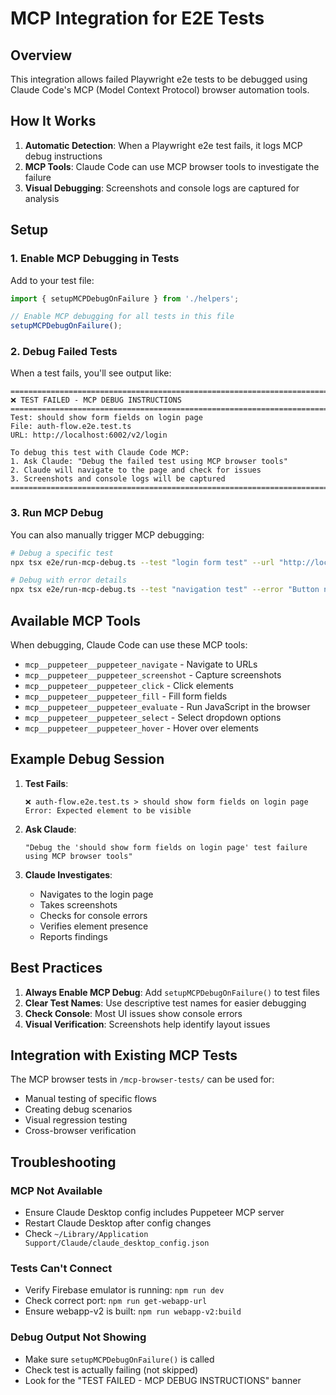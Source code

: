 # MCP Integration for E2E Tests

## Overview

This integration allows failed Playwright e2e tests to be debugged using Claude Code's MCP (Model Context Protocol) browser automation tools.

## How It Works

1. **Automatic Detection**: When a Playwright e2e test fails, it logs MCP debug instructions
2. **MCP Tools**: Claude Code can use MCP browser tools to investigate the failure
3. **Visual Debugging**: Screenshots and console logs are captured for analysis

## Setup

### 1. Enable MCP Debugging in Tests

Add to your test file:

```typescript
import { setupMCPDebugOnFailure } from './helpers';

// Enable MCP debugging for all tests in this file
setupMCPDebugOnFailure();
```

### 2. Debug Failed Tests

When a test fails, you'll see output like:

```
================================================================================
❌ TEST FAILED - MCP DEBUG INSTRUCTIONS
================================================================================
Test: should show form fields on login page
File: auth-flow.e2e.test.ts
URL: http://localhost:6002/v2/login

To debug this test with Claude Code MCP:
1. Ask Claude: "Debug the failed test using MCP browser tools"
2. Claude will navigate to the page and check for issues
3. Screenshots and console logs will be captured
================================================================================
```

### 3. Run MCP Debug

You can also manually trigger MCP debugging:

```bash
# Debug a specific test
npx tsx e2e/run-mcp-debug.ts --test "login form test" --url "http://localhost:6002/v2/login"

# Debug with error details
npx tsx e2e/run-mcp-debug.ts --test "navigation test" --error "Button not found" --file "nav.test.ts"
```

## Available MCP Tools

When debugging, Claude Code can use these MCP tools:

- `mcp__puppeteer__puppeteer_navigate` - Navigate to URLs
- `mcp__puppeteer__puppeteer_screenshot` - Capture screenshots
- `mcp__puppeteer__puppeteer_click` - Click elements
- `mcp__puppeteer__puppeteer_fill` - Fill form fields
- `mcp__puppeteer__puppeteer_evaluate` - Run JavaScript in the browser
- `mcp__puppeteer__puppeteer_select` - Select dropdown options
- `mcp__puppeteer__puppeteer_hover` - Hover over elements

## Example Debug Session

1. **Test Fails**:
   ```
   ❌ auth-flow.e2e.test.ts > should show form fields on login page
   Error: Expected element to be visible
   ```

2. **Ask Claude**:
   ```
   "Debug the 'should show form fields on login page' test failure using MCP browser tools"
   ```

3. **Claude Investigates**:
   - Navigates to the login page
   - Takes screenshots
   - Checks for console errors
   - Verifies element presence
   - Reports findings

## Best Practices

1. **Always Enable MCP Debug**: Add `setupMCPDebugOnFailure()` to test files
2. **Clear Test Names**: Use descriptive test names for easier debugging
3. **Check Console**: Most UI issues show console errors
4. **Visual Verification**: Screenshots help identify layout issues

## Integration with Existing MCP Tests

The MCP browser tests in `/mcp-browser-tests/` can be used for:

- Manual testing of specific flows
- Creating debug scenarios
- Visual regression testing
- Cross-browser verification

## Troubleshooting

### MCP Not Available
- Ensure Claude Desktop config includes Puppeteer MCP server
- Restart Claude Desktop after config changes
- Check `~/Library/Application Support/Claude/claude_desktop_config.json`

### Tests Can't Connect
- Verify Firebase emulator is running: `npm run dev`
- Check correct port: `npm run get-webapp-url`
- Ensure webapp-v2 is built: `npm run webapp-v2:build`

### Debug Output Not Showing
- Make sure `setupMCPDebugOnFailure()` is called
- Check test is actually failing (not skipped)
- Look for the "TEST FAILED - MCP DEBUG INSTRUCTIONS" banner